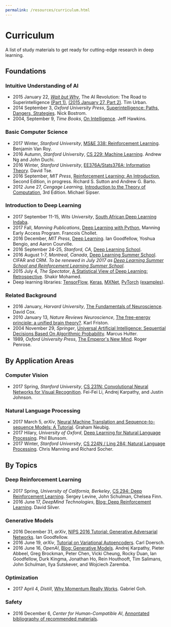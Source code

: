 ```yaml
---
permalink: /resources/curriculum.html
---
```

# Curriculum

A list of study materials to get ready for cutting-edge research in deep learning.

## Foundations

### Intuitive Understanding of AI

* 2015 January 22, *[Wait but Why](http://waitbutwhy.com/)*, The AI Revolution: The Road to Superintelligence [(Part 1)](http://waitbutwhy.com/2015/01/artificial-intelligence-revolution-1.html), [(2015 January 27, Part 2)](http://waitbutwhy.com/2015/01/artificial-intelligence-revolution-2.html). Tim Urban.
* 2014 September 3, *Oxford University Press*, [Superintelligence: Paths, Dangers, Strategies](https://www.amazon.com/Superintelligence-Dangers-Strategies-Nick-Bostrom/dp/0199678111). Nick Bostrom.
* 2004, September 9, *Time Books*, [On Intelligence](https://www.amazon.com/Intelligence-Jeff-Hawkins/dp/0805074562). Jeff Hawkins.

### Basic Computer Science

* 2017 Winter, *Stanford University*, [MS&E 338: Reinforcement Learning](https://web.stanford.edu/class/msande338/). Benjamin Van Roy.
* 2016 Autumn, *Stanford University*, [CS 229: Machine Learning](http://cs229.stanford.edu/). Andrew Ng and John Duchi.
* 2016 Winter, *Stanford University*, [EE376A/Stats376A: Information Theory](http://web.stanford.edu/class/ee376a/). David Tse.
* 2016 September, *MIT Press*, [Reinforcement Learning: An Introduction](http://incompleteideas.net/sutton/book/the-book-2nd.html), Second Edition, in progress. Richard S. Sutton and Andrew G. Barto.
* 2012 June 27, *Cengage Learning*, [Introduction to the Theory of Computation](https://www.amazon.com/Introduction-Theory-Computation-Michael-Sipser/dp/113318779X), 3rd Edition. Michael Sipser.

### Introduction to Deep Learning

* 2017 September 11-15, *Wits University*, [South African Deep Learning Indaba](http://www.deeplearningindaba.com/).
* 2017 Fall, *Manning Publications*, [Deep Learning with Python](https://www.manning.com/books/deep-learning-with-python), Manning Early Access Program. Francois Chollet.
* 2016 December, *MIT Press*, [Deep Learning](http://www.deeplearningbook.org/). Ian Goodfellow, Yoshua Bengio, and Aaron Courville.
* 2016 September 24-25, *Stanford, CA*, [Deep Learning School](https://www.bayareadlschool.org/).
* 2016 August 1-7, *Montreal, Canada*, [Deep Learning Summer School](https://sites.google.com/site/deeplearningsummerschool2016/). CIFAR and CRM. *To be renewed in July 2017 as [Deep Learning Summer School and Reinforcement Learning Summer School](https://mila.umontreal.ca/en/cours/deep-learning-summer-school-2017/)*.
* 2015 July 4, *The Spectator*, [A Statistical View of Deep Learning: Retrospective](http://blog.shakirm.com/2015/07/a-statistical-view-of-deep-learning-retrospective/). Shakir Mohamed.
* Deep learning libraries: [TensorFlow](https://www.tensorflow.org/), [Keras](https://keras.io/), [MXNet](http://mxnet.io/), [PyTorch](http://pytorch.org/) ([examples](https://github.com/yunjey/pytorch-tutorial/blob/master/README.md)).

### Related Background

* 2016 January, *Harvard University*, [The Fundamentals of Neuroscience](https://www.mcb80x.org/). David Cox.
* 2010 January 13, *Nature Reviews Neuroscience*, [The free-energy principle: a unified brain theory?](http://www.fil.ion.ucl.ac.uk/~karl/The%20free-energy%20principle%20A%20unified%20brain%20theory.pdf). Karl Friston.
* 2004 November 29, *Springer*, [Universal Artificial Intelligence: Sequential Decisions Based On Algorithmic Probability](https://www.amazon.com/gp/product/3540221395). Marcus Hutter.
* 1989, *Oxford University Press*, [The Emperor's New Mind](https://www.amazon.com/Emperors-New-Mind-Concerning-Computers/dp/0192861980). Roger Penrose.

## By Application Areas

### Computer Vision

* 2017 Spring, *Stanford University*, [CS 231N: Convolutional Neural Networks for Visual Recognition](http://cs231n.stanford.edu/). Fei-Fei Li, Andrej Karpathy, and Justin Johnson.

### Natural Language Processing

* 2017 March 5, *arXiv*, [Neural Machine Translation and Sequence-to-sequence Models: A Tutorial](https://arxiv.org/abs/1703.01619). Graham Neubig.
* 2017 Hilary, *University of Oxford*, [Deep Learning for Natural Language Processing](https://github.com/oxford-cs-deepnlp-2017/lectures). Phil Blunsom.
* 2017 Winter, *Stanford University*, [CS 224N / Ling 284: Natural Language Processing](http://web.stanford.edu/class/cs224n/). Chris Manning and Richard Socher.

## By Topics

### Deep Reinforcement Learning

* 2017 Spring, *University of California, Berkeley*, [CS 294: Deep Reinforcement Learning](http://rll.berkeley.edu/deeprlcourse/). Sergey Levine, John Schulman, Chelsea Finn.
* 2016 June 17, *DeepMind Technologies*, [Blog: Deep Reinforcement Learning](https://deepmind.com/blog/deep-reinforcement-learning/). David Silver.

### Generative Models

* 2016 December 31, *arXiv*, [NIPS 2016 Tutorial: Generative Adversarial Networks](https://arxiv.org/abs/1701.00160). Ian Goodfellow.
* 2016 June 19, *arXiv*, [Tutorial on Variational Autoencoders](https://arxiv.org/abs/1606.05908). Carl Doersch.
* 2016 June 16, *OpenAI*, [Blog: Generative Models](https://openai.com/blog/generative-models/). Andrej Karpathy, Pieter Abbeel, Greg Brockman, Peter Chen, Vicki Cheung, Rocky Duan, Ian Goodfellow, Durk Kingma, Jonathan Ho, Rein Houthooft, Tim Salimans, John Schulman, Ilya Sutskever, and Wojciech Zaremba.

### Optimization

* 2017 April 4, *Distill*, [Why Momentum Really Works](http://distill.pub/2017/momentum/). Gabriel Goh.

### Safety

* 2016 December 6, *Center for Human-Compatible AI*, [Annontated bibliography of recommended materials](http://humancompatible.ai/bibliography).
